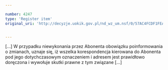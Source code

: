 ```yaml
---

number: 4247
type: 'Register item'
original_uri: 'http://decyzje.uokik.gov.pl/nd_wz_um.nsf/0/57AC4FCDF1FEA22CC1257B1100412A16?OpenDocument'


---
```


[...] W przypadku niewykonania przez Abonenta obowiązku poinformowania o zmianach, uznaje się, iż wszelka korespondencja kierowana do Abonenta pod jego dotychczasowym oznaczeniem i adresem jest prawidłowo doręczona i wywołuje skutki prawne z tym związane [...]

